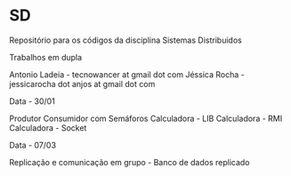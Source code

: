 SD
==

Repositório para os códigos da disciplina Sistemas Distribuidos

Trabalhos em dupla

Antonio Ladeia - tecnowancer at gmail dot com
Jéssica Rocha - jessicarocha dot anjos at gmail dot com

Data - 30/01

Produtor Consumidor com Semáforos
Calculadora - LIB
Calculadora - RMI
Calculadora - Socket


Data - 07/03

Replicação e comunicação em grupo - Banco de dados replicado
